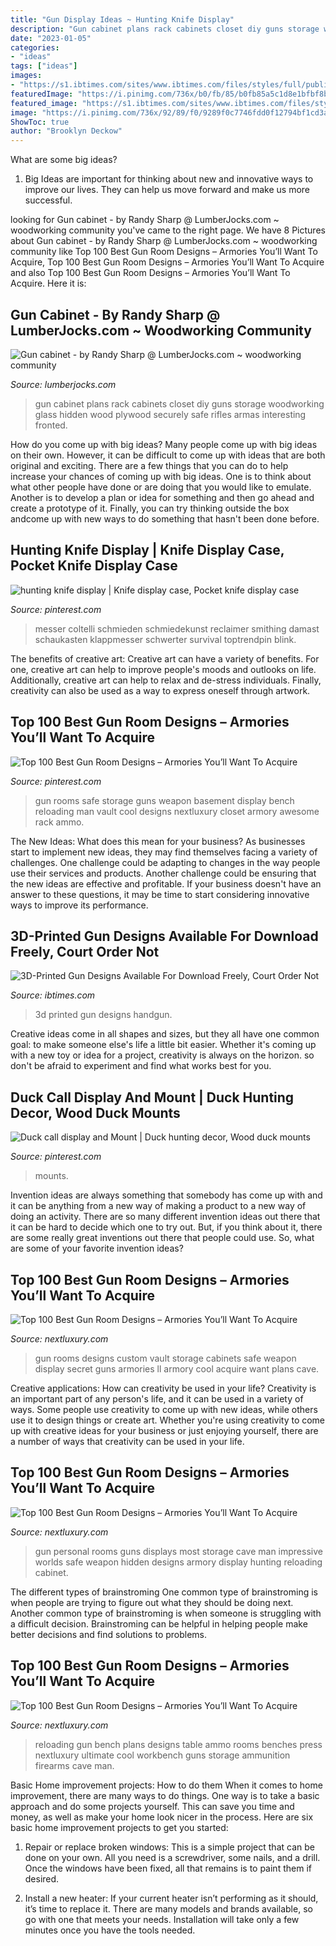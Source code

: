 ```yaml
---
title: "Gun Display Ideas ~ Hunting Knife Display"
description: "Gun cabinet plans rack cabinets closet diy guns storage woodworking glass hidden wood plywood securely safe rifles armas interesting fronted"
date: "2023-01-05"
categories:
- "ideas"
tags: ["ideas"]
images:
- "https://s1.ibtimes.com/sites/www.ibtimes.com/files/styles/full/public/2018/08/01/3d-printed-handgun.jpg"
featuredImage: "https://i.pinimg.com/736x/b0/fb/85/b0fb85a5c1d8e1bfbf8b10e1cbee9ba7.jpg"
featured_image: "https://s1.ibtimes.com/sites/www.ibtimes.com/files/styles/full/public/2018/08/01/3d-printed-handgun.jpg"
image: "https://i.pinimg.com/736x/92/89/f0/9289f0c7746fdd0f12794bf1cd3a26f6--man-room-gun-storage.jpg?b=t"
ShowToc: true
author: "Brooklyn Deckow"
---
```



What are some big ideas?
1. Big Ideas are important for thinking about new and innovative ways to improve our lives. They can help us move forward and make us more successful.

	

		
looking for Gun cabinet - by Randy Sharp @ LumberJocks.com ~ woodworking community you've came to the right page. We have 8 Pictures about Gun cabinet - by Randy Sharp @ LumberJocks.com ~ woodworking community like Top 100 Best Gun Room Designs – Armories You’ll Want To Acquire, Top 100 Best Gun Room Designs – Armories You’ll Want To Acquire and also Top 100 Best Gun Room Designs – Armories You’ll Want To Acquire. Here it is:
		
    
## Gun Cabinet - By Randy Sharp @ LumberJocks.com ~ Woodworking Community

<img loading=lazy src="http://lumberjocks.com/assets/pictures/projects/198640.jpg" onerror="this.onerror=null;this.src='https://tse1.mm.bing.net/th?id=OIP.kHomKqYqLrjbTjnGuvb2nAHaM_&amp;pid=15.1';" alt="Gun cabinet - by Randy Sharp @ LumberJocks.com ~ woodworking community">

_Source: lumberjocks.com_

>gun cabinet plans rack cabinets closet diy guns storage woodworking glass hidden wood plywood securely safe rifles armas interesting fronted. 

	

How do you come up with big ideas?
Many people come up with big ideas on their own. However, it can be difficult to come up with ideas that are both original and exciting. There are a few things that you can do to help increase your chances of coming up with big ideas. One is to think about what other people have done or are doing that you would like to emulate. Another is to develop a plan or idea for something and then go ahead and create a prototype of it. Finally, you can try thinking outside the box andcome up with new ways to do something that hasn't been done before.

    
## Hunting Knife Display | Knife Display Case, Pocket Knife Display Case

<img loading=lazy src="https://i.pinimg.com/originals/f7/4d/82/f74d821449e39166d2d3e46a1c8041c9.jpg" onerror="this.onerror=null;this.src='https://tse4.mm.bing.net/th?id=OIP.hkBbHQqPriKAx--wpgjUbQHaJ4&amp;pid=15.1';" alt="hunting knife display | Knife display case, Pocket knife display case">

_Source: pinterest.com_

>messer coltelli schmieden schmiedekunst reclaimer smithing damast schaukasten klappmesser schwerter survival toptrendpin blink. 

	

The benefits of creative art:
Creative art can have a variety of benefits. For one, creative art can help to improve people's moods and outlooks on life. Additionally, creative art can help to relax and de-stress individuals. Finally, creativity can also be used as a way to express oneself through artwork.

    
## Top 100 Best Gun Room Designs – Armories You’ll Want To Acquire

<img loading=lazy src="https://i.pinimg.com/736x/92/89/f0/9289f0c7746fdd0f12794bf1cd3a26f6--man-room-gun-storage.jpg?b=t" onerror="this.onerror=null;this.src='https://tse2.mm.bing.net/th?id=OIP._OaMh-vP3ddZ13zoRlhpcQHaGl&amp;pid=15.1';" alt="Top 100 Best Gun Room Designs – Armories You’ll Want To Acquire">

_Source: pinterest.com_

>gun rooms safe storage guns weapon basement display bench reloading man vault cool designs nextluxury closet armory awesome rack ammo. 

	

The New Ideas: What does this mean for your business?
As businesses start to implement new ideas, they may find themselves facing a variety of challenges. One challenge could be adapting to changes in the way people use their services and products. Another challenge could be ensuring that the new ideas are effective and profitable. If your business doesn't have an answer to these questions, it may be time to start considering innovative ways to improve its performance.

    
## 3D-Printed Gun Designs Available For Download Freely, Court Order Not

<img loading=lazy src="https://s1.ibtimes.com/sites/www.ibtimes.com/files/styles/full/public/2018/08/01/3d-printed-handgun.jpg" onerror="this.onerror=null;this.src='https://tse3.mm.bing.net/th?id=OIP.uJmiw0XryA1hTRTpqeYzHAHaFj&amp;pid=15.1';" alt="3D-Printed Gun Designs Available For Download Freely, Court Order Not">

_Source: ibtimes.com_

>3d printed gun designs handgun. 

	

Creative ideas come in all shapes and sizes, but they all have one common goal: to make someone else's life a little bit easier. Whether it's coming up with a new toy or idea for a project, creativity is always on the horizon. so don't be afraid to experiment and find what works best for you.

    
## Duck Call Display And Mount | Duck Hunting Decor, Wood Duck Mounts

<img loading=lazy src="https://i.pinimg.com/736x/b0/fb/85/b0fb85a5c1d8e1bfbf8b10e1cbee9ba7.jpg" onerror="this.onerror=null;this.src='https://tse3.mm.bing.net/th?id=OIP.RSqjHH5XvoQdKTMW8skfpAHaJ3&amp;pid=15.1';" alt="Duck call display and Mount | Duck hunting decor, Wood duck mounts">

_Source: pinterest.com_

>mounts. 

	

Invention ideas are always something that somebody has come up with and it can be anything from a new way of making a product to a new way of doing an activity. There are so many different invention ideas out there that it can be hard to decide which one to try out. But, if you think about it, there are some really great inventions out there that people could use. So, what are some of your favorite invention ideas?

    
## Top 100 Best Gun Room Designs – Armories You’ll Want To Acquire

<img loading=lazy src="http://nextluxury.com/wp-content/uploads/custom-cabinets-gun-room-ideas.jpg" onerror="this.onerror=null;this.src='https://tse2.mm.bing.net/th?id=OIP.4dqKj2MVn_VoklcRQquf2wHaFj&amp;pid=15.1';" alt="Top 100 Best Gun Room Designs – Armories You’ll Want To Acquire">

_Source: nextluxury.com_

>gun rooms designs custom vault storage cabinets safe weapon display secret guns armories ll armory cool acquire want plans cave. 

	

Creative applications: How can creativity be used in your life?
Creativity is an important part of any person's life, and it can be used in a variety of ways. Some people use creativity to come up with new ideas, while others use it to design things or create art. Whether you're using creativity to come up with creative ideas for your business or just enjoying yourself, there are a number of ways that creativity can be used in your life.

    
## Top 100 Best Gun Room Designs – Armories You’ll Want To Acquire

<img loading=lazy src="http://nextluxury.com/wp-content/uploads/hunters-gun-room-design-with-fireplace.jpg" onerror="this.onerror=null;this.src='https://tse2.mm.bing.net/th?id=OIP.9bVtKEhzUvsP9qy0KKp8EgHaEo&amp;pid=15.1';" alt="Top 100 Best Gun Room Designs – Armories You’ll Want To Acquire">

_Source: nextluxury.com_

>gun personal rooms guns displays most storage cave man impressive worlds safe weapon hidden designs armory display hunting reloading cabinet. 

	

The different types of brainstroming
One common type of brainstroming is when people are trying to figure out what they should be doing next. Another common type of brainstroming is when someone is struggling with a difficult decision. Brainstroming can be helpful in helping people make better decisions and find solutions to problems.

    
## Top 100 Best Gun Room Designs – Armories You’ll Want To Acquire

<img loading=lazy src="http://nextluxury.com/wp-content/uploads/gun-room-with-reloading-table.jpg" onerror="this.onerror=null;this.src='https://tse4.mm.bing.net/th?id=OIP.sIY-hIBuXYRMvx9kVZ8QQwHaFw&amp;pid=15.1';" alt="Top 100 Best Gun Room Designs – Armories You’ll Want To Acquire">

_Source: nextluxury.com_

>reloading gun bench plans designs table ammo rooms benches press nextluxury ultimate cool workbench guns storage ammunition firearms cave man. 

	

Basic Home improvement projects: How to do them
When it comes to home improvement, there are many ways to do things. One way is to take a basic approach and do some projects yourself. This can save you time and money, as well as make your home look nicer in the process. Here are six basic home improvement projects to get you started:
1) Repair or replace broken windows: This is a simple project that can be done on your own. All you need is a screwdriver, some nails, and a drill. Once the windows have been fixed, all that remains is to paint them if desired.

2) Install a new heater: If your current heater isn’t performing as it should, it’s time to replace it. There are many models and brands available, so go with one that meets your needs. Installation will take only a few minutes once you have the tools needed.

